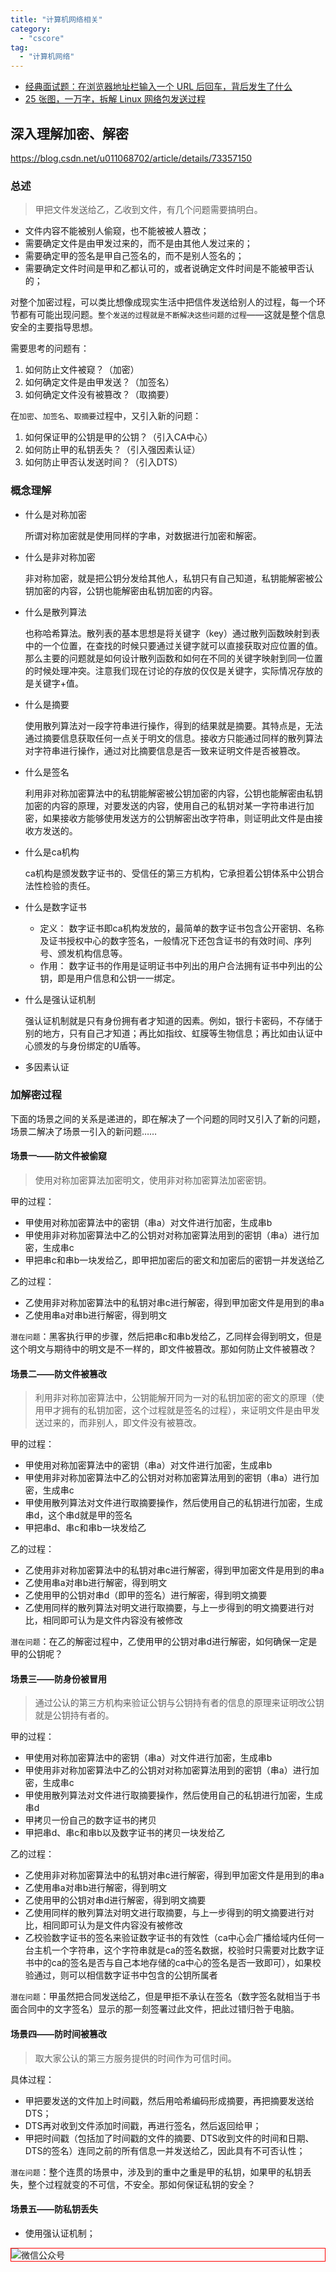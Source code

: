```yaml
---
title: "计算机网络相关"
category:
  - "cscore"
tag:
  - "计算机网络"
---
```





- [经典面试题：在浏览器地址栏输入一个 URL 后回车，背后发生了什么](https://cloud.tencent.com/developer/article/1793846)
- [25 张图，一万字，拆解 Linux 网络包发送过程](https://mp.weixin.qq.com/s/TpLuyYoLp3x5ODCTI7HQ4w)








## 深入理解加密、解密


https://blog.csdn.net/u011068702/article/details/73357150

### 总述

> 甲把文件发送给乙，乙收到文件，有几个问题需要搞明白。

- 文件内容不能被别人偷窥，也不能被被人篡改；
- 需要确定文件是由甲发过来的，而不是由其他人发过来的；
- 需要确定甲的签名是甲自己签名的，而不是别人签名的；
- 需要确定文件时间是甲和乙都认可的，或者说确定文件时间是不能被甲否认的；

对整个加密过程，可以类比想像成现实生活中把信件发送给别人的过程，每一个环节都有可能出现问题。`整个发送的过程就是不断解决这些问题的过程`——这就是整个信息安全的主要指导思想。

需要思考的问题有：

1. 如何防止文件被窥？（加密）
2. 如何确定文件是由甲发送？（加签名）
3. 如何确定文件没有被篡改？（取摘要）

在`加密`、`加签名`、`取摘要`过程中，又引入新的问题：

1. 如何保证甲的公钥是甲的公钥？（引入CA中心）
2. 如何防止甲的私钥丢失？（引入强因素认证）
3. 如何防止甲否认发送时间？（引入DTS）


### 概念理解

- 什么是对称加密

  所谓对称加密就是使用同样的字串，对数据进行加密和解密。

- 什么是非对称加密

  非对称加密，就是把公钥分发给其他人，私钥只有自己知道，私钥能解密被公钥加密的内容，公钥也能解密由私钥加密的内容。

- 什么是散列算法

  也称哈希算法。散列表的基本思想是将关键字（key）通过散列函数映射到表中的一个位置，在查找的时候只要通过关键字就可以直接获取对应位置的值。那么主要的问题就是如何设计散列函数和如何在不同的关键字映射到同一位置的时候处理冲突。注意我们现在讨论的存放的仅仅是关键字，实际情况存放的是关键字+值。

- 什么是摘要

  使用散列算法对一段字符串进行操作，得到的结果就是摘要。其特点是，无法通过摘要信息获取任何一点关于明文的信息。接收方只能通过同样的散列算法对字符串进行操作，通过对比摘要信息是否一致来证明文件是否被篡改。

- 什么是签名

  利用非对称加密算法中的私钥能解密被公钥加密的内容，公钥也能解密由私钥加密的内容的原理，对要发送的内容，使用自己的私钥对某一字符串进行加密，如果接收方能够使用发送方的公钥解密出改字符串，则证明此文件是由接收方发送的。

- 什么是ca机构

  ca机构是颁发数字证书的、受信任的第三方机构，它承担着公钥体系中公钥合法性检验的责任。

- 什么是数字证书
  - 定义： 数字证书即ca机构发放的，最简单的数字证书包含公开密钥、名称及证书授权中心的数字签名，一般情况下还包含证书的有效时间、序列号、颁发机构信息等。
  - 作用： 数字证书的作用是证明证书中列出的用户合法拥有证书中列出的公钥，即是用户信息和公钥一一绑定。

- 什么是强认证机制

  强认证机制就是只有身份拥有者才知道的因素。例如，银行卡密码，不存储于别的地方，只有自己才知道；再比如指纹、虹膜等生物信息；再比如由认证中心颁发的与身份绑定的U盾等。

- 多因素认证

### 加解密过程

下面的场景之间的关系是递进的，即在解决了一个问题的同时又引入了新的问题，场景二解决了场景一引入的新问题……

#### 场景一——防文件被偷窥

> 使用对称加密算法加密明文，使用非对称加密算法加密密钥。

甲的过程：

- 甲使用对称加密算法中的密钥（串a）对文件进行加密，生成串b
- 甲使用非对称加密算法中乙的公钥对对称加密算法用到的密钥（串a）进行加密，生成串c
- 甲把串c和串b一块发给乙，即甲把加密后的密文和加密后的密钥一并发送给乙

乙的过程：

- 乙使用非对称加密算法中的私钥对串c进行解密，得到甲加密文件是用到的串a
- 乙使用串a对串b进行解密，得到明文


`潜在问题`：黑客执行甲的步骤，然后把串c和串b发给乙，乙同样会得到明文，但是这个明文与期待中的明文是不一样的，即文件被篡改。那如何防止文件被篡改？


#### 场景二——防文件被篡改

> 利用非对称加密算法中，公钥能解开同为一对的私钥加密的密文的原理（使用甲才拥有的私钥加密，这个过程就是签名的过程），来证明文件是由甲发送过来的，而非别人，即文件没有被篡改。

甲的过程：

- 甲使用对称加密算法中的密钥（串a）对文件进行加密，生成串b
- 甲使用非对称加密算法中乙的公钥对对称加密算法用到的密钥（串a）进行加密，生成串c
- 甲使用散列算法对文件进行取摘要操作，然后使用自己的私钥进行加密，生成串d，这个串d就是甲的签名
- 甲把串d、串c和串b一块发给乙

乙的过程：

- 乙使用非对称加密算法中的私钥对串c进行解密，得到甲加密文件是用到的串a
- 乙使用串a对串b进行解密，得到明文
- 乙使用甲的公钥对串d（即甲的签名）进行解密，得到明文摘要
- 乙使用同样的散列算法对明文进行取摘要，与上一步得到的明文摘要进行对比，相同即可认为是文件内容没有被修改

`潜在问题`：在乙的解密过程中，乙使用甲的公钥对串d进行解密，如何确保一定是甲的公钥呢？


#### 场景三——防身份被冒用

> 通过公认的第三方机构来验证公钥与公钥持有者的信息的原理来证明改公钥就是公钥持有者的。

甲的过程：

- 甲使用对称加密算法中的密钥（串a）对文件进行加密，生成串b
- 甲使用非对称加密算法中乙的公钥对对称加密算法用到的密钥（串a）进行加密，生成串c
- 甲使用散列算法对文件进行取摘要操作，然后使用自己的私钥进行加密，生成串d
- 甲拷贝一份自己的数字证书的拷贝
- 甲把串d、串c和串b以及数字证书的拷贝一块发给乙

乙的过程：

- 乙使用非对称加密算法中的私钥对串c进行解密，得到甲加密文件是用到的串a
- 乙使用串a对串b进行解密，得到明文
- 乙使用甲的公钥对串d进行解密，得到明文摘要
- 乙使用同样的散列算法对明文进行取摘要，与上一步得到的明文摘要进行对比，相同即可认为是文件内容没有被修改
- 乙校验数字证书的签名来验证数字证书的有效性（ca中心会广播给域内任何一台主机一个字符串，这个字符串就是ca的签名数据，校验时只需要对比数字证书中的ca的签名是否与自己本地存储的ca中心的签名是否一致即可），如果校验通过，则可以相信数字证书中包含的公钥所属者

`潜在问题`：甲虽然把合同发送给乙，但是甲拒不承认在签名（数字签名就相当于书面合同中的文字签名）显示的那一刻签署过此文件，把此过错归咎于电脑。

#### 场景四——防时间被篡改

> 取大家公认的第三方服务提供的时间作为可信时间。

具体过程：

- 甲把要发送的文件加上时间戳，然后用哈希编码形成摘要，再把摘要发送给DTS；
- DTS再对收到文件添加时间戳，再进行签名，然后返回给甲；
- 甲把时间戳（包括加了时间戳的文件的摘要、DTS收到文件的时间和日期、DTS的签名）连同之前的所有信息一并发送给乙，因此具有不可否认性；

`潜在问题`：整个连贯的场景中，涉及到的重中之重是甲的私钥，如果甲的私钥丢失，整个过程就变的不可信，不安全。那如何保证私钥的安全？

#### 场景五——防私钥丢失

- 使用强认证机制；



<img style="border:1px red solid; display:block; margin:0 auto;" :src="$withBase('/qrcode.jpg')" alt="微信公众号" />
